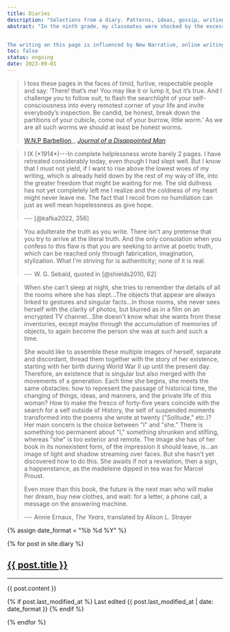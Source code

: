 ```yaml
---
title: Diaries
description: "Selections from a diary. Patterns, ideas, gossip, writing notes, shopping lists, daydreams, fantasies."
abstract: "In the ninth grade, my classmates were shocked by the excessive candour of my MySpace blog posts. I published the truth of how I felt without considering the consequences. The diary that I publish today is an ongoing experiment in autofictional narrativization---a story based in memoir; an aestheticized residue of a process of living. Nothing here should be taken as 'true,' but everything is based in reality.


The writing on this page is influenced by New Narrative, online writing, diary writing, the autobiography, contemporary art and cinema, and cognitive behavioural therapy. *Here are the words that I have left on my page, and in them you will see---the very distance that lies between truth and fiction, between life and art!*"
toc: false
status: ongoing
date: 2023-09-01
---
```


<blockquote class="epigraph" itemprop="citation">
I toss these pages in the faces of timid, furtive, respectable people and say: ‘There! that’s me! You may like it or lump it, but it’s true. And I challenge you to follow suit, to flash the searchlight of your self-consciousness into every remotest corner of your life and invite everybody’s inspection. Be candid, be honest, break down the partitions of your cubicle, come out of your burrow, little worm.’ As we are all such worms we should at least be honest worms.

[W.N.P Barbellion](https://en.wikipedia.org/wiki/W._N._P._Barbellion),_ [*Journal of a Disappointed Man*](https://www.pseudopodium.org/barbellionblog/books.html)

</blockquote>

<blockquote class="epigraph" itemprop="citation">
I IX (*1914*)---In complete helplessness wrote barely 2 pages. I have retreated considerably today, even though I had slept well. But I know that I must not yield, if I want to rise above the lowest woes of my writing, which is already held down by the rest of my way of life, into the greater freedom that might be waiting for me. The old dullness has not yet completely left me I realize and the coldness of my heart might never leave me. The fact that I recoil from no humiliation can just as well mean hopelessness as give hope.

--- [@kafka2022, 356]

</blockquote>

<blockquote class="epigraph" itemprop="citation">
You adulterate the truth as you write. There isn't any pretense that you try to arrive at the literal truth. And the only consolation when you confess to this flaw is that you are seeking to arrive at poetic truth, which can be reached only through fabrication, imagination, stylization. What I'm striving for is authenticity; none of it is real.

--- W. G. Sebald, quoted in [@shields2010, 62]

</blockquote>

<blockquote class="epigraph" itemprop="citation">
When she can't sleep at night, she tries to remember the details of all the rooms where she has slept...The objects that appear are always linked to gestures and singular facts...In those rooms, she never sees herself with the clarity of photos, but blurred as in a film on an encrypted TV channel...She doesn't know what she wants from these inventories, except maybe through the accumulation of memories of objects, to again become the person she was at such and such a time.

She would like to assemble these multiple images of herself, separate and discordant, thread them together with the story of her existence, starting with her birth during World War II up until the present day. Therefore, an existence that is singular but also merged with the movements of a generation. Each time she begins, she meets the same obstacles: how to represent the passage of historical time, the changing of things, ideas, and manners, and the private life of this woman? How to make the fresco of forty-five years coincide with the search for a self outside of History, the self of suspended moments transformed into the poems she wrote at twenty ("Solitude," etc.)? Her main concern is the choice between "I" and "she." There is something too permanent about "I," something shrunken and stifling, whereas "she" is too exterior and remote. The image she has of her book in its nonexistent form, of the impression it should leave, is...an image of light and shadow streaming over faces. But she hasn't yet discovered how to do this. She awaits if not a revelation, then a sign, a happenstance, as the madeleine dipped in tea was for Marcel Proust.

Even more than this book, the future is the next man who will make her dream, buy new clothes, and wait: for a letter, a phone call, a message on the answering machine.

--- Annie Ernaux, *The Years*, translated by Alison L. Strayer

</blockquote>

{% assign date_format = "%b %d %Y" %}

{% for post in site.diary %}
<section class="blog-post e-content level1" id="{{ post.slug }}" itemprop="blogPost" itemscope itemtype="http://schema.org/BlogPosting" itemid="https://umt.world/diaries#{{ post.slug }}">
<h1 class="heading diary" id="{{ post.slug }}" title="'{{ post.title }}', posted on {{ post.date | date: "%b %e, %Y." }}">
	<a href="#{{ post.slug }}">{{ post.title }}</a>
</h1>
<hr>

<span itemprop="articleBody">
{{ post.content }}
</span>

{% if post.last_modified_at %}
<span class="blog-post-modified-date">Last edited {{ post.last_modified_at | date: date_format }}</span>
{% endif %}

{% endfor %}
</section>
